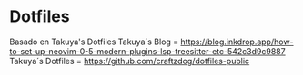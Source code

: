 # Dotfiles
Basado en Takuya's Dotfiles
Takuya´s Blog = https://blog.inkdrop.app/how-to-set-up-neovim-0-5-modern-plugins-lsp-treesitter-etc-542c3d9c9887
Takuya´s Dotfiles = https://github.com/craftzdog/dotfiles-public
